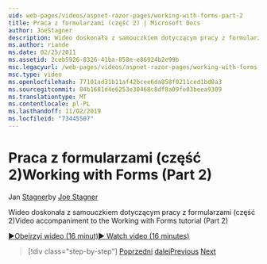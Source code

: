 ```yaml
---
uid: web-pages/videos/aspnet-razor-pages/working-with-forms-part-2
title: Praca z formularzami (część 2) | Microsoft Docs
author: JoeStagner
description: Wideo doskonała z samouczkiem dotyczącym pracy z formularzami (część 2)
ms.author: riande
ms.date: 02/25/2011
ms.assetid: 2ceb5926-8326-41ba-858e-e86924b2e99b
msc.legacyurl: /web-pages/videos/aspnet-razor-pages/working-with-forms-part-2
msc.type: video
ms.openlocfilehash: 77101ad31b11af42bcee6da858f0211ced1bd8a3
ms.sourcegitcommit: 84b1681d4e6253e30468c8df8a09fe03beea9309
ms.translationtype: MT
ms.contentlocale: pl-PL
ms.lasthandoff: 11/02/2019
ms.locfileid: "73445507"
---
```

# <a name="working-with-forms-part-2"></a><span data-ttu-id="dde2f-103">Praca z formularzami (część 2)</span><span class="sxs-lookup"><span data-stu-id="dde2f-103">Working with Forms (Part 2)</span></span>

<span data-ttu-id="dde2f-104">Jan [Stagner](https://github.com/JoeStagner)</span><span class="sxs-lookup"><span data-stu-id="dde2f-104">by [Joe Stagner](https://github.com/JoeStagner)</span></span>

<span data-ttu-id="dde2f-105">Wideo doskonała z samouczkiem dotyczącym pracy z formularzami (część 2)</span><span class="sxs-lookup"><span data-stu-id="dde2f-105">Video accompaniment to the Working with Forms tutorial (Part 2)</span></span>

<span data-ttu-id="dde2f-106">[&#9654;Obejrzyj wideo (16 minut)](https://channel9.msdn.com/Blogs/ASP-NET-Site-Videos/working-with-forms-(part-2))</span><span class="sxs-lookup"><span data-stu-id="dde2f-106">[&#9654; Watch video (16 minutes)](https://channel9.msdn.com/Blogs/ASP-NET-Site-Videos/working-with-forms-(part-2))</span></span>

> [!div class="step-by-step"]
> <span data-ttu-id="dde2f-107">[Poprzedni](working-with-forms-part-1.md)
> [dalej](working-with-data-part-1.md)</span><span class="sxs-lookup"><span data-stu-id="dde2f-107">[Previous](working-with-forms-part-1.md)
[Next](working-with-data-part-1.md)</span></span>
